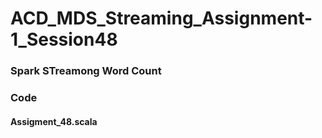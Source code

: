 # ACD_MDS_Streaming_Assignment-1_Session48

### Spark STreamong Word Count

### Code 
#### Assigment_48.scala
